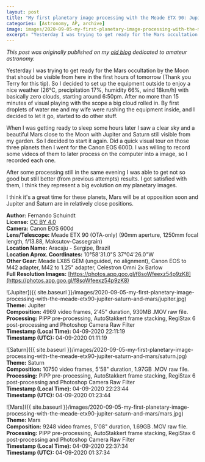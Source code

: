 ```yaml
---
layout: post
title: "My first planetary image processing with the Meade ETX 90: Jupiter, Saturn and Mars"
categories: [Astronomy, AP, archive]
image: images/2020-09-05-my-first-planetary-image-processing-with-the-meade-etx90-jupiter-saturn-and-mars/saturn.jpg
excerpt: "Yesterday I was trying to get ready for the Mars occultation by the Moon that should be visible from here in the first hours of tomorrow (Thank you Terry for this tip). So I decided to set up the equipment outside to enjoy a nice weather."
---
```


*This post was originally published on my [old blog](https://boredprogrammer.postach.io/post/my-first-planetary-image-processing-with-the-meade-etx-90-jupiter-saturn-and-mars) dedicated to amateur astronomy.*

Yesterday I was trying to get ready for the Mars occultation by the Moon that should be visible from here in the first hours of tomorrow (Thank you Terry for this tip). So I decided to set up the equipment outside to enjoy a nice weather (26°C, precipitation 17%, humidity 66%, wind 18km/h) with basically zero clouds, starting around 6:50pm. After no more than 15 minutes of visual playing with the scope a big cloud rolled in. By first droplets of water me and my wife were rushing the equipment inside, and I decided to let it go, started to do other stuff.

When I was getting ready to sleep some hours later I saw a clear sky and a beautiful Mars close to the Moon with Jupiter and Saturn still visible from my garden. So I decided to start it again. Did a quick visual tour on those three planets then I went for the Canon EOS 600D. I was willing to record some videos of them to later process on the computer into a image, so I recorded each one.

After some processing still in the same evening I was able to get not so good but still better (from previous attempts) results. I got satisfied with them, I think they represent a big evolution on my planetary images.

I think it's a great time for these planets, Mars will be at opposition soon and Jupiter and Saturn are in relatively close positions.

**Author:** Fernando Schuindt  
**License:** [CC BY 4.0](https://creativecommons.org/licenses/by/4.0/)  
**Camera:** Canon EOS 600d  
**Lens/Telescope:** Meade ETX 90 (OTA-only) (90mm aperture, 1250mm focal length, f/13.88, Maksutov-Cassegrain)  
**Location Name:** Aracaju - Sergipe, Brazil  
**Location Aprox. Coordinates:** 10°58'31.0"S 37°04'26.0"W  
**Other Gear:**  Meade LX85 GEM (unguided, no alignment), Canon EOS to M42 adapter, M42 to 1.25" adapter, Celestron Omni 2x Barlow  
**Full Resolution Images:** [https://photos.app.goo.gl/f8soWfeexz54p9zK8](https://photos.app.goo.gl/f8soWfeexz54p9zK8)  

![Jupiter]({{ site.baseurl }}/images/2020-09-05-my-first-planetary-image-processing-with-the-meade-etx90-jupiter-saturn-and-mars/jupiter.jpg)
**Theme:** Jupiter  
**Composition:** 4969 video frames, 2'45" duration, 930MB .MOV raw file.  
**Processing:** PIPP pre-processing, AutoStakkert frame stacking, RegiStax 6 post-processing and Photoshop Camera Raw Filter  
**Timestamp (Local Time):** 04-09-2020 22:11:19  
**Timestamp (UTC):** 04-09-2020 01:11:19  

![Saturn]({{ site.baseurl }}/images/2020-09-05-my-first-planetary-image-processing-with-the-meade-etx90-jupiter-saturn-and-mars/saturn.jpg)
**Theme:** Saturn  
**Composition:** 10750 video frames, 5'58" duration, 1.97GB .MOV raw file.  
**Processing:** PIPP pre-processing, AutoStakkert frame stacking, RegiStax 6 post-processing and Photoshop Camera Raw Filter  
**Timestamp (Local Time):** 04-09-2020 22:23:44  
**Timestamp (UTC):** 04-09-2020 01:23:44  

![Mars]({{ site.baseurl }}/images/2020-09-05-my-first-planetary-image-processing-with-the-meade-etx90-jupiter-saturn-and-mars/mars.jpg)
**Theme:** Mars  
**Composition:** 9248 video frames, 5'08" duration, 1.69GB .MOV raw file.  
**Processing:** PIPP pre-processing, AutoStakkert frame stacking, RegiStax 6 post-processing and Photoshop Camera Raw Filter  
**Timestamp (Local Time):** 04-09-2020 22:37:34  
**Timestamp (UTC):** 04-09-2020 01:37:34  
